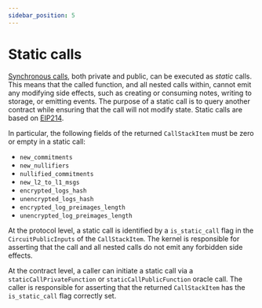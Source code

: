 ```yaml
---
sidebar_position: 5
---
```

# Static calls

[Synchronous calls](./sync-calls.md), both private and public, can be executed as _static_ calls. This means that the called function, and all nested calls within, cannot emit any modifying side effects, such as creating or consuming notes, writing to storage, or emitting events. The purpose of a static call is to query another contract while ensuring that the call will not modify state. Static calls are based on [EIP214](https://eips.ethereum.org/EIPS/eip-214).

In particular, the following fields of the returned `CallStackItem` must be zero or empty in a static call:
- `new_commitments`
- `new_nullifiers`
- `nullified_commitments`
- `new_l2_to_l1_msgs`
- `encrypted_logs_hash`
- `unencrypted_logs_hash`
- `encrypted_log_preimages_length`
- `unencrypted_log_preimages_length`

At the protocol level, a static call is identified by a `is_static_call` flag in the `CircuitPublicInputs` of the `CallStackItem`. The kernel is responsible for asserting that the call and all nested calls do not emit any forbidden side effects.

At the contract level, a caller can initiate a static call via a `staticCallPrivateFunction` or `staticCallPublicFunction` oracle call. The caller is responsible for asserting that the returned `CallStackItem` has the `is_static_call` flag correctly set.
